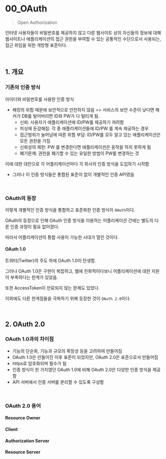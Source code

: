 # 00_OAuth

> Open Authorization

인터넷 사용자들이 비밀번호를 제공하지 않고 다른 웹사이트 상의 자신들의 정보에 대해 웹사이트나 애플리케이션의 접근 권한을 부여할 수 있는 공통적인 수단으로서 사용되는, 접근 위임을 위한 개방형 표준이다.

<br>

## 1. 개요

### 기존의 인증 방식

아이디와 비밀번호를 사용한 인증 방식

- 해킹의 위험 때문에 보안적으로 안전하지 않음 => 서비스의 보안 수준이 낮다면 해커가 DB를 털어버리면 ID와 PW가 다 털리게 됨.
  - 신뢰: 사용자가 애플리케이션에 ID/PW를 제공하기 꺼려함
  - 피싱에 둔감해짐: 각 종 애플리케이션들에 ID/PW 를 계속 제공하는 경우
  - 접근범위가 늘어남에 따른 위험 부담: ID/PW를 모두 알고 있는 애플리케이션은 모든 권한을 가짐
  - 신뢰성의 제한: PW 를 변경한다면 애플리케이션은 동작을 하지 못하게 됨
  - 폐기문제: 권한을 폐기할 수 있는 유일한 방법이 PW를 변경하는 것

이에 대한 대안으로 각 어플리케이션마다 각 회사의 인증 방식을 도입하기 시작함

- 그러나 이 인증 방식들은 통합된 표준이 없이 개별적인 인증 API였음

<br>

### OAuth의 등장

이렇게 개별적인 인증 방식을 통합하고 표준화한 인증 방식이 `OAuth`이다.

OAuth의 등장으로 인해 OAuth 인증 방식을 이용하는 어플리케이션 간에는 별도의 다른 인증 과정이 필요 없어졌다.

따라서 어플리케이션의 통합 사용이 가능한 시대가 열린 것이다.

#### OAuth 1.0

트위터(Twitter)의 주도 하에 OAuth 1.0이 탄생함.

그러나 OAuth 1.0은 구현이 복잡하고, 웹에 친화적이다보니 어플리케이션에 대한 지원이 부족하다는 한계가 있었음.

또한 AccessToken이 만료되지 않는 문제도 있었다.

이외에도 다른 한계점들을 극복하기 위해 등장한 것이 `OAuth 2.0`이다.

<br>

## 2. OAuth 2.0

### OAuth 1.0과의 차이점

- 기능의 단순화, 기능과 규모의 확장성 등을 고려하여 만들어짐
- OAuth 1.0은 만들어진 이후 표준이 되었지만, OAuth 2.0은 표준으로서 만들어짐
- https로 암호화되며 필수가 됨
- 인증 방식이 한 가지였던 OAuth 1.0에 비해 OAuth 2.0은 다양한 인증 방식을 제공함
- API 서버에서 인증 서버를 분리할 수 있도록 구성함

<br>

### OAuth 2.0 용어

#### Resource Owner



#### Client



#### Authorization Server



#### Resource Server

<br>

